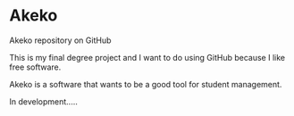 # Akeko
Akeko repository on GitHub

This is my final degree project and I want to do using GitHub because I like free software.

Akeko is a software that wants to be a good tool for student management.


In development.....

